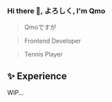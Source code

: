 ### Hi there 👋, よろしく, I'm Qmo 
> Qmoですが
 
> Frontend Developer

> Tennis Player

<!--
## 📫 How to reach me:
Phone: 0978270923

Email: qhairmonster@gmail.com
-->

## ✨ Experience
WIP...

<!--
**QmoGamer/QmoGamer** is a ✨ _special_ ✨ repository because its `README.md` (this file) appears on your GitHub profile.

Here are some ideas to get you started:

- 🔭 I’m currently working on ...
- 🌱 I’m currently learning ...
- 👯 I’m looking to collaborate on ...
- 🤔 I’m looking for help with ...
- 💬 Ask me about ...
- 📫 How to reach me: ...
- 😄 Pronouns: ...
- ⚡ Fun fact: ...
-->
